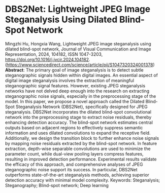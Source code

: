 # DBS2Net: Lightweight JPEG Image Steganalysis Using Dilated Blind-Spot Network


Mingzhi Hu, Hongxia Wang, Lightweight JPEG image steganalysis using dilated blind-spot network, Journal of Visual Communication and Image Representation,
2024, 104182, ISSN 1047-3203, https://doi.org/10.1016/j.jvcir.2024.104182.
(https://www.sciencedirect.com/science/article/pii/S1047320324001378)
**Abstract**: The primary goal of image steganalysis is to detect subtle steganographic signals hidden within digital images. An essential aspect of digital image steganalysis involves the extraction of meaningful steganographic signal features. However, existing JPEG steganalysis networks have not delved deep enough into the research on extracting steganographic noise signals, especially in the preprocessing stage of the model. In this paper, we propose a novel approach called the Dilated Blind-Spot Steganalysis Network (DBS2Net), specifically designed for JPEG steganalysis. DBS2Net incorporates the dilated blind-spot convolutional network into the preprocessing stage to extract noise residuals, thereby enhancing detection accuracy. The blind-spot network estimates central outputs based on adjacent regions to effectively suppress semantic information and uses dilated convolutions to expand the receptive field. Additionally, we design the transition block to further enhance noise signals by mapping noise residuals extracted by the blind-spot network. In feature extraction, depth-wise separable convolutions are used to minimize the parameter count, while dual-view pooling layers compress features, resulting in improved detection performance. Experimental results validate the efficacy of this approach, and comprehensive analyses of JPEG steganographic noise support its success. In particular, DBS2Net outperforms state-of-the-art steganalysis methods, achieving superior detection accuracy with minimal model complexity.
Keywords: Steganalysis; Steganography; Blind-spot network; Deep learning
